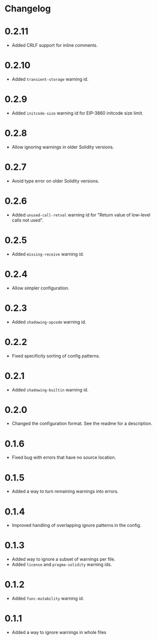 # Changelog

# 0.2.11

- Added CRLF support for inline comments.

# 0.2.10

- Added `transient-storage` warning id.

# 0.2.9

- Added `initcode-size` warning id for EIP-3860 initcode size limit.

# 0.2.8

- Allow ignoring warnings in older Solidity versions.

# 0.2.7

- Avoid type error on older Solidity versions.

# 0.2.6

- Added `unused-call-retval` warning id for "Return value of low-level calls not used".

# 0.2.5

- Added `missing-receive` warning id.

# 0.2.4

- Allow simpler configuration.

# 0.2.3

- Added `shadowing-opcode` warning id.

# 0.2.2

- Fixed specificity sorting of config patterns.

# 0.2.1

- Added `shadowing-builtin` warning id.

# 0.2.0

- Changed the configuration format. See the readme for a description.

# 0.1.6

- Fixed bug with errors that have no source location.

# 0.1.5

- Added a way to turn remaining warnings into errors.

# 0.1.4

- Improved handling of overlapping ignore patterns in the config.

# 0.1.3

- Added way to ignore a subset of warnings per file.
- Added `license` and `pragma-solidity` warning ids.

# 0.1.2

- Added `func-mutability` warning id.

# 0.1.1

- Added a way to ignore warnings in whole files

